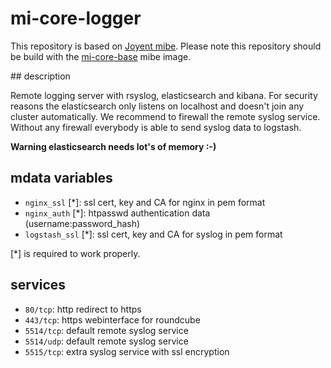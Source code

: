 # mi-core-logger

This repository is based on [Joyent mibe](https://github.com/joyent/mibe). Please note this repository should be build with the [mi-core-base](https://github.com/skylime/mi-core-base) mibe image.

## description

Remote logging server with rsyslog, elasticsearch and kibana. For security reasons the elasticsearch only listens on localhost and doesn't join any cluster automatically. We recommend to firewall the remote syslog service. Without any firewall everybody is able to send syslog data to logstash.

**Warning elasticsearch needs lot's of memory :-)**

## mdata variables

- `nginx_ssl` [*]: ssl cert, key and CA for nginx in pem format
- `nginx_auth` [*]: htpasswd authentication data (username:password_hash)
- `logstash_ssl` [*]: ssl cert, key and CA for syslog in pem format

[*] is required to work properly. 

## services

- `80/tcp`: http redirect to https
- `443/tcp`: https webinterface for roundcube
- `5514/tcp`: default remote syslog service
- `5514/udp`: default remote syslog service
- `5515/tcp`: extra syslog service with ssl encryption
